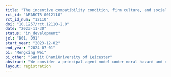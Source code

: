 ```yaml
---
title: "The incentive compatibility condition, firm culture, and social norms under moral hazard"
rct_id: "AEARCTR-0012110"
rct_id_num: "12110"
doi: "10.1257/rct.12110-2.0"
date: "2023-11-30"
status: "in_development"
jel: "D01, D91"
start_year: "2023-12-02"
end_year: "2024-07-01"
pi: "Mengxing Wei"
pi_other: "Sanjit DhamiUniversity of Leicester"
abstract: "We consider a principal-agent model under moral hazard and examine, theoretically, and empirically, the psychological and social motivations of the agent. In particular we examine the effect of such motivations on the incentive compatibility condition (ICC) of the agent. We show that even when the ICC is violated in the classical analysis, if firm culture and social norms are effective, then the worker will prefer to exert high effort levels. If this is the case, then the classical analysis overstates the informational rents to workers, as well as the nature of the moral hazard problem."
layout: registration
---
```


